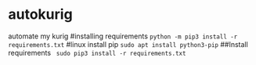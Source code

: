 # autokurig
automate my kurig
#installing requirements
```python -m pip3 install -r requirements.txt```
#linux install pip
```sudo apt install python3-pip```
##Install requirements
``` sudo pip3 install -r requirements.txt```